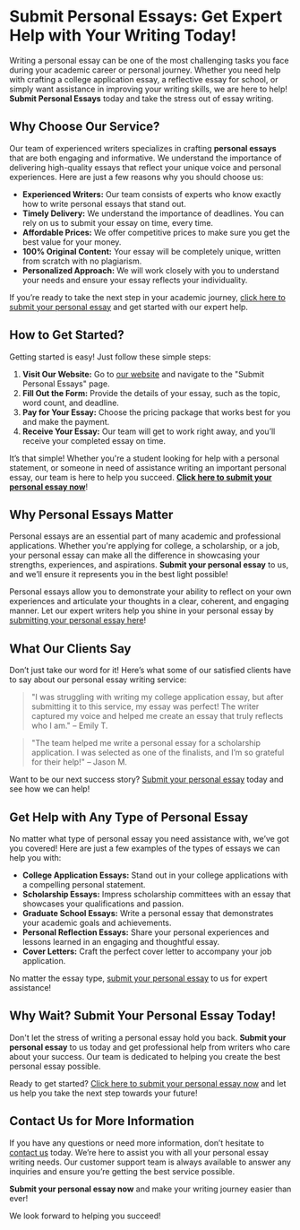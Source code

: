 # Submit Personal Essays: Get Expert Help with Your Writing Today!

Writing a personal essay can be one of the most challenging tasks you face during your academic career or personal journey. Whether you need help with crafting a college application essay, a reflective essay for school, or simply want assistance in improving your writing skills, we are here to help! **Submit Personal Essays** today and take the stress out of essay writing.

## Why Choose Our Service?

Our team of experienced writers specializes in crafting **personal essays** that are both engaging and informative. We understand the importance of delivering high-quality essays that reflect your unique voice and personal experiences. Here are just a few reasons why you should choose us:

- **Experienced Writers:** Our team consists of experts who know exactly how to write personal essays that stand out.
- **Timely Delivery:** We understand the importance of deadlines. You can rely on us to submit your essay on time, every time.
- **Affordable Prices:** We offer competitive prices to make sure you get the best value for your money.
- **100% Original Content:** Your essay will be completely unique, written from scratch with no plagiarism.
- **Personalized Approach:** We will work closely with you to understand your needs and ensure your essay reflects your individuality.

If you’re ready to take the next step in your academic journey, [click here to submit your personal essay](https://tinyurl.com/topessay?keyword=submit+personal+essays) and get started with our expert help.

## How to Get Started?

Getting started is easy! Just follow these simple steps:

1. **Visit Our Website:** Go to [our website](https://tinyurl.com/topessay?keyword=submit+personal+essays) and navigate to the "Submit Personal Essays" page.
2. **Fill Out the Form:** Provide the details of your essay, such as the topic, word count, and deadline.
3. **Pay for Your Essay:** Choose the pricing package that works best for you and make the payment.
4. **Receive Your Essay:** Our team will get to work right away, and you’ll receive your completed essay on time.

It’s that simple! Whether you're a student looking for help with a personal statement, or someone in need of assistance writing an important personal essay, our team is here to help you succeed. **[Click here to submit your personal essay now](https://tinyurl.com/topessay?keyword=submit+personal+essays)**!

## Why Personal Essays Matter

Personal essays are an essential part of many academic and professional applications. Whether you're applying for college, a scholarship, or a job, your personal essay can make all the difference in showcasing your strengths, experiences, and aspirations. **Submit your personal essay** to us, and we’ll ensure it represents you in the best light possible!

Personal essays allow you to demonstrate your ability to reflect on your own experiences and articulate your thoughts in a clear, coherent, and engaging manner. Let our expert writers help you shine in your personal essay by [submitting your personal essay here](https://tinyurl.com/topessay?keyword=submit+personal+essays)!

## What Our Clients Say

Don’t just take our word for it! Here’s what some of our satisfied clients have to say about our personal essay writing service:

> "I was struggling with writing my college application essay, but after submitting it to this service, my essay was perfect! The writer captured my voice and helped me create an essay that truly reflects who I am." – Emily T.

> "The team helped me write a personal essay for a scholarship application. I was selected as one of the finalists, and I’m so grateful for their help!" – Jason M.

Want to be our next success story? [Submit your personal essay](https://tinyurl.com/topessay?keyword=submit+personal+essays) today and see how we can help!

## Get Help with Any Type of Personal Essay

No matter what type of personal essay you need assistance with, we’ve got you covered! Here are just a few examples of the types of essays we can help you with:

- **College Application Essays:** Stand out in your college applications with a compelling personal statement.
- **Scholarship Essays:** Impress scholarship committees with an essay that showcases your qualifications and passion.
- **Graduate School Essays:** Write a personal essay that demonstrates your academic goals and achievements.
- **Personal Reflection Essays:** Share your personal experiences and lessons learned in an engaging and thoughtful essay.
- **Cover Letters:** Craft the perfect cover letter to accompany your job application.

No matter the essay type, [submit your personal essay](https://tinyurl.com/topessay?keyword=submit+personal+essays) to us for expert assistance!

## Why Wait? Submit Your Personal Essay Today!

Don't let the stress of writing a personal essay hold you back. **Submit your personal essay** to us today and get professional help from writers who care about your success. Our team is dedicated to helping you create the best personal essay possible.

Ready to get started? [Click here to submit your personal essay now](https://tinyurl.com/topessay?keyword=submit+personal+essays) and let us help you take the next step towards your future!

## Contact Us for More Information

If you have any questions or need more information, don’t hesitate to [contact us](https://tinyurl.com/topessay?keyword=submit+personal+essays) today. We’re here to assist you with all your personal essay writing needs. Our customer support team is always available to answer any inquiries and ensure you’re getting the best service possible.

**Submit your personal essay now** and make your writing journey easier than ever!

We look forward to helping you succeed!
